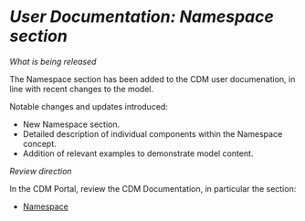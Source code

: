 # *User Documentation: Namespace section*

_What is being released_

The Namespace section has been added to the CDM user documenation, in line with recent changes to the model.

Notable changes and updates introduced:

- New Namespace section.
- Detailed description of individual components within the Namespace concept.
- Addition of relevant examples to demonstrate model content.

_Review direction_

In the CDM Portal, review the CDM Documentation, in particular the section:

- [Namespace](https://docs.rosetta-technology.io/cdm/documentation/source/documentation.html#namespace)

